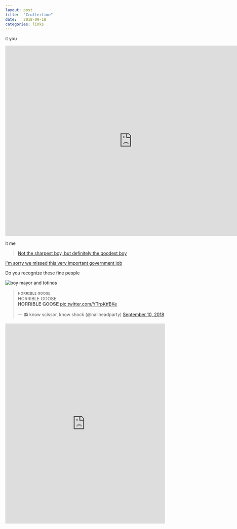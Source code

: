 ```yaml
---
layout: post
title:  "Crullertime"
date:   2018-09-18
categories: links
---
```

it you

<iframe width="800" height="600" src="https://www.youtube.com/embed/W86cTIoMv2U" frameborder="0" allow="autoplay; encrypted-media" allowfullscreen></iframe>

it me

<blockquote class="imgur-embed-pub" lang="en" data-id="7ffksjp"><a href="//imgur.com/7ffksjp">Not the sharpest boy, but definitely the goodest boy</a></blockquote><script async src="//s.imgur.com/min/embed.js" charset="utf-8"></script>

[I'm sorry we missed this very important government job](https://www.fbo.gov/index?s=opportunity&mode=form&id=e26f087fcc48079b6bb442cbe015fa28&tab=core&_cview=1)



Do you recognize these fine people

![boy mayor and totinos](https://78.media.tumblr.com/e1e96aafab64e80b9452ea98a747539b/tumblr_od24jnyC8L1qg1m8go1_500.jpg)

<blockquote class="twitter-tweet" data-lang="en"><p lang="en" dir="ltr">ʜᴏʀʀɪʙʟᴇ ɢᴏᴏsᴇ<br>HORRIBLE GOOSE<br>𝐇𝐎𝐑𝐑𝐈𝐁𝐋𝐄 𝐆𝐎𝐎𝐒𝐄 <a href="https://t.co/YTrpKtfBKe">pic.twitter.com/YTrpKtfBKe</a></p>&mdash; 📻 know scissor, know shock (@nailheadparty) <a href="https://twitter.com/nailheadparty/status/1039118173008748545?ref_src=twsrc%5Etfw">September 10, 2018</a></blockquote>
<script async src="https://platform.twitter.com/widgets.js" charset="utf-8"></script>


<div style='position:relative; padding-bottom:125%'><iframe src='https://gfycat.com/ifr/SkeletalVerifiableHawk' frameborder='0' scrolling='no' width='100%' height='100%' style='position:absolute;top:0;left:0;' allowfullscreen></iframe></div>

